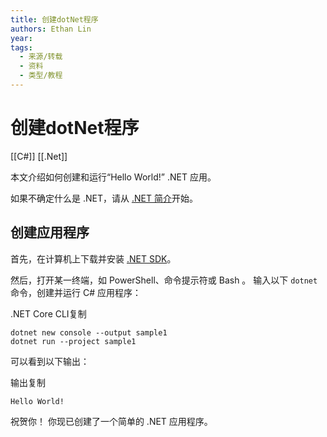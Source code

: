 ```yaml
---
title: 创建dotNet程序
authors: Ethan Lin
year:
tags:
  - 来源/转载 
  - 资料 
  - 类型/教程
---
```



# 创建dotNet程序





[[C#]]
[[.Net]]


本文介绍如何创建和运行“Hello World!” .NET 应用。

如果不确定什么是 .NET，请从 [.NET 简介](https://docs.microsoft.com/zh-cn/dotnet/core/introduction)开始。

## [](https://docs.microsoft.com/zh-cn/dotnet/core/get-started#create-an-application)创建应用程序

首先，在计算机上下载并安装 [.NET SDK](https://dotnet.microsoft.com/download/dotnet-core)。

然后，打开某一终端，如 PowerShell、命令提示符或 Bash 。 输入以下 `dotnet` 命令，创建并运行 C# 应用程序：

.NET Core CLI复制

```
dotnet new console --output sample1
dotnet run --project sample1
```

可以看到以下输出：

输出复制

```
Hello World!
```

祝贺你！ 你现已创建了一个简单的 .NET 应用程序。